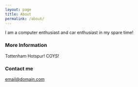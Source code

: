 ```yaml
---
layout: page
title: About
permalink: /about/
---
```


I am a computer enthusiast and car enthusiast in my spare time!


### More Information

Tottenham Hotspur! COYS!
### Contact me

[email@domain.com](mailto:email@domain.com)
